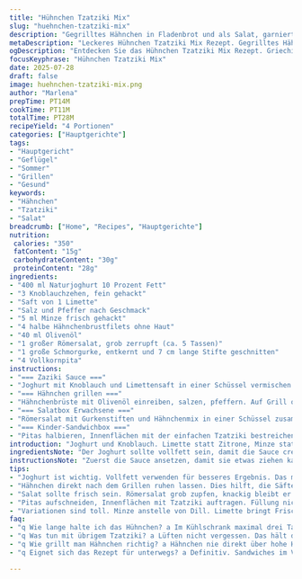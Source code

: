 ```yaml
---
title: "Hühnchen Tzatziki Mix"
slug: "huehnchen-tzatziki-mix"
description: "Gegrilltes Hähnchen in Fladenbrot und als Salat, garniert mit Gurken und Kräuter-Joghurt-Sauce. Variation mit Minze statt Dill, statt Zitronensaft Limettensaft für andere Frische. Römersalat, Hähnchenbrust, Joghurt mit Knoblauch, Olivenöl. Pita statt klassischem Fladenbrot. Die Portionen angepasst. 27 Minuten Gesamtzeit. Für vier Personen, zwei Erwachsene und zwei Kinder. Salat für Erwachsene, Sandwiches für Kinder."
metaDescription: "Leckeres Hühnchen Tzatziki Mix Rezept. Gegrilltes Hähnchen mit erfrischender Kräuter-Joghurt-Sauce. Ideal für Familienessen und Lunch."
ogDescription: "Entdecken Sie das Hühnchen Tzatziki Mix Rezept. Griechische Flair mit gegrilltem Hähnchen und erfrischendem Joghurt. Perfekt für Groß und Klein."
focusKeyphrase: "Hühnchen Tzatziki Mix"
date: 2025-07-28
draft: false
image: huehnchen-tzatziki-mix.png
author: "Marlena"
prepTime: PT14M
cookTime: PT11M
totalTime: PT28M
recipeYield: "4 Portionen"
categories: ["Hauptgerichte"]
tags:
- "Hauptgericht"
- "Geflügel"
- "Sommer"
- "Grillen"
- "Gesund"
keywords:
- "Hähnchen"
- "Tzatziki"
- "Salat"
breadcrumb: ["Home", "Recipes", "Hauptgerichte"]
nutrition: 
 calories: "350"
 fatContent: "15g"
 carbohydrateContent: "30g"
 proteinContent: "28g"
ingredients:
- "400 ml Naturjoghurt 10 Prozent Fett"
- "3 Knoblauchzehen, fein gehackt"
- "Saft von 1 Limette"
- "Salz und Pfeffer nach Geschmack"
- "5 ml Minze frisch gehackt"
- "4 halbe Hähnchenbrustfilets ohne Haut"
- "40 ml Olivenöl"
- "1 großer Römersalat, grob zerrupft (ca. 5 Tassen)"
- "1 große Schmorgurke, entkernt und 7 cm lange Stifte geschnitten"
- "4 Vollkornpita"
instructions:
- "=== Zaziki Sauce ==="
- "Joghurt mit Knoblauch und Limettensaft in einer Schüssel vermischen. Salzen und pfeffern. Zwei Portionen aufteilen. Eine Hälfte mit Minze vermengen. Deckel drauf, kalt stellen."
- "=== Hähnchen grillen ==="
- "Hähnchenbrüste mit Olivenöl einreiben, salzen, pfeffern. Auf Grill oder Grillpfanne jeweils 5-7 Minuten von jeder Seite garen. Herausnehmen, abkühlen lassen. Danach in feine Streifen schneiden."
- "=== Salatbox Erwachsene ==="
- "Römersalat mit Gurkenstiften und Hähnchenmix in einer Schüssel zusammengeben. Vor dem Essen die Minz-Tzatziki hinzufügen, gut vermengen, abschmecken. Einige Pita-Ecken als Beilage reichen."
- "=== Kinder-Sandwichbox ==="
- "Pitas halbieren, Innenflächen mit der einfachen Tzatziki bestreichen. Sandwich mit Hähnchenstreifen und ein paar Salatblättern belegen. Gurkensticks und die restliche Tzatziki zum Dippen dazureichen."
introduction: "Joghurt und Knoblauch. Limette statt Zitrone, Minze statt Dill. Frisch, knackig. Hähnchen, gegrillt, dann gewürfelt. Pita und Salat. Zwei Varianten: für die großen und die kleinen Esser. Schnell gemacht, nach dem Grillen kurz abkühlen lassen. Kinder mögen Sandwich, Erwachsene eher gemischte Schüssel mit Dressing. Gurkenstifte zum Reinbeißen. Kein großes Tamtam. Mediterraner Flair in einfachen Zutaten. Hauptgericht, bisschen Sommer auf dem Teller, leichte Note durch Kräuter und Frische. Gute Mischung aus Protein, Fett und Kohlenhydraten. Geeignet als Lunch oder leichtes Dinner. Minimaler Aufwand, maximaler Geschmack."
ingredientsNote: "Der Joghurt sollte vollfett sein, damit die Sauce cremig bleibt. Knoblauch frisch, fein gehackt für den Geschmack. Limettensaft bringt frische Säure, eine subtile Abweichung von Zitrone, was den Geschmack auflockert. Die Minze ist optional, ersetzt klassischerweise Dill, wirkt aber erfrischender und etwas süßer. Vier halbe Hähnchenbrüste reichen für die Menge, wenn in dünne Streifen geschnitten. Olivenöl extra nativ für den Grillvorgang verwenden, damit das Fleisch zart bleibt. Salat frisch und knackig, Römersalat bringt guten Biss. Die Gurke sollte geschält und entkernt sein, damit sie nicht zu wässrig wird. Vollkornpitas als Alternative zum weißen Fladenbrot bringen mehr Substanz und Ballaststoffe. Die Mengenangaben sind auf vier Personen angepasst, verteilt auf zwei Erwachsene und zwei Kinder."
instructionsNote: "Zuerst die Sauce ansetzen, damit sie etwas ziehen kann während das Hähnchen grillt. Die Sauce wird in zwei Portionen geteilt, einmal mit Minze, einmal pur. Wichtig das Hähnchen in Olivenöl einzureiben, damit es nicht austrocknet beim Grillen. Beim Grillen jeweils 5 bis 7 Minuten, je nach Dicke der Hähnchenbrust, damit es innen durch, aber außen noch saftig bleibt. Abkühlen lassen vor dem Schneiden, verhindert Austrocknung. Für den Salat die Blätter grob zupfen und zusammen mit Gurkensticks und Hähnchen vermischen. Die Sauce kommt erst beim Essen dazu, damit der Salat nicht verwässert. Bei den Sandwiches Pitas halbieren, innen bestreichen, füllen mit Hähnchen und Salat. Die Gurkensticks in Dose mitgeben, Tzatziki extra als Dip. Alles gut verpacken, damit es nicht matschig wird. Die Zubereitung bleibt simpel, aber variabel in den Zutaten und der Anrichtung."
tips:
- "Joghurt ist wichtig. Vollfett verwenden für besseres Ergebnis. Das macht die Sauce cremiger. Knoblauch frisch, und je nach Geschmack anpassen. Limette anstelle von Zitrone für etwas anderes."
- "Hähnchen direkt nach dem Grillen ruhen lassen. Dies hilft, die Säfte zu bewahren. Olivenöl ist besser. Dadurch bleibt das Hähnchen saftig. Grillzeit beachten, nicht zu lange grillen."
- "Salat sollte frisch sein. Römersalat grob zupfen, knackig bleibt er so. Gurken gut vorbereiten, um Geschmack zu steigern. Gurken entsaften nicht zu schnell."
- "Pitas aufschneiden, Innenflächen mit Tzatziki auftragen. Füllung nicht überladen. Einfach halten. Kinder mögen das. Erwachsene können Salatmix variierten."
- "Variationen sind toll. Minze anstelle von Dill. Limette bringt Frische. Könnte auch mit anderen Kräutern experimentiert werden. Mehr Möglichkeiten für die Sauce."
faq:
- "q Wie lange halte ich das Hühnchen? a Im Kühlschrank maximal drei Tage. Kalt essen geht. Alternativ einfrieren, hält bis zu drei Monate. Aber richtig verpacken."
- "q Was tun mit übrigem Tzatziki? a Lüften nicht vergessen. Das hält die Sauce frisch. Gemüse als Dipp verwenden. Oder als Brotaufstrich nehmen. Ideal für Snacks."
- "q Wie grillt man Hähnchen richtig? a Hähnchen nie direkt über hohe Hitze legen. Besser auf mittlerer Hitze grillen. Kontinuierlich wenden, um gleichmäßige Garung. Saftig bleibt am besten."
- "q Eignet sich das Rezept für unterwegs? a Definitiv. Sandwiches im Voraus herstellen und richtig verpacken. Salat separat halten. Das verhindert matschige Zutaten."

---
```

